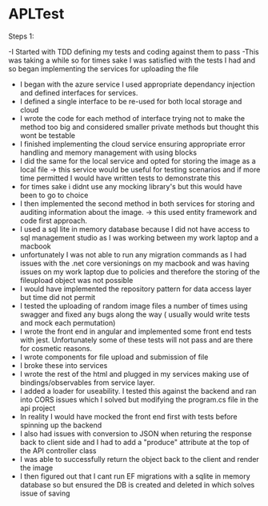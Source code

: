 # APLTest

Steps 1:

-I Started with TDD defining my tests and coding against them to pass
-This was taking a while so for times sake I was satisfied with the tests I had and so began implementing the services for uploading the file
- I began with the azure service I used appropriate dependancy injection and defined interfaces for services.
- I defined a single interface to be re-used for both local storage and cloud
- I wrote the code for each method of interface trying not to make the method too big and considered smaller private methods but thought this wont be testable
- I finished implementing the cloud service ensuring appropriate error handling and memory management with using blocks
- I did the same for the local service and opted for storing the image as a local file -> this service would be useful for testing scenarios and if more time permitted I would have written tests to demonstrate this
- for times sake i didnt use any mocking library's but this would have been to go to choice
- I then implemented the second method in both services for storing and auditing information about the image. -> this used entity framework and code first approach.
- I used a sql lite in memory database because I did not have access to sql management studio as I was working between my work laptop and a macbook
- unfortunately I was not able to run any migration commands as I had issues with the .net core versionings on my macbook and was having issues on my work laptop due to policies and therefore the storing of the fileupload object was not possible
- I would have implemented the repository pattern for data access layer but time did not permit
- I tested the uploading of random image files a number of times using swagger and fixed any bugs along the way ( usually would write tests and mock each permutation)
- I wrote the front end in angular and implemented some front end tests with jest. Unfortunately some of these tests will not pass and are there for cosmetic reasons.
- I wrote components for file upload and submission of file
- I broke these into services
- I wrote the rest of the html and plugged in my services making use of bindings/observables  from service layer.
- I added a loader for useability. I tested this against the backend and ran into CORS issues which I solved but modifying the program.cs file in the api project
- In reality I would have mocked the front end first with tests before spinning up the backend
- I also had issues with conversion to JSON when returing the response back to client side and I had to add a "produce" attribute at the top of the API controller class
- I was able to successfully return the object back to the client and render the image
- I then figured out that I cant run EF migrations with a sqlite in memory database so but ensured the DB is created and deleted in which solves issue of saving


  
